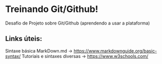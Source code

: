 # Treinando Git/Github!
Desafio de Projeto sobre Git/Github (aprendendo a usar a plataforma)

## Links úteis:

Sintaxe básica MarkDown.md -> https://www.markdownguide.org/basic-syntax/
Tutoriais e sintaxes diversas -> https://www.w3schools.com/
